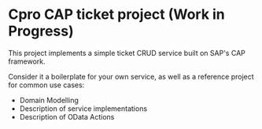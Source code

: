 # Cpro CAP ticket project (Work in Progress)

This project implements a simple ticket CRUD service built on SAP's CAP framework.

Consider it a boilerplate for your own service, as well as a reference project for common use cases:

- Domain Modelling
- Description of service implementations
- Description of OData Actions